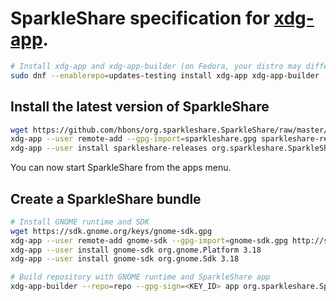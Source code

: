 # SparkleShare specification for [xdg-app](https://www.freedesktop.org/wiki/Software/xdg-app/).

```bash
# Install xdg-app and xdg-app-builder (on Fedora, your distro may differ)
sudo dnf --enablerepo=updates-testing install xdg-app xdg-app-builder
```


## Install the latest version of SparkleShare
```bash
wget https://github.com/hbons/org.sparkleshare.SparkleShare/raw/master/sparkleshare.gpg
xdg-app --user remote-add --gpg-import=sparkleshare.gpg sparkleshare-releases http://releases.sparkleshare.org
xdg-app --user install sparkleshare-releases org.sparkleshare.SparkleShare
```

You can now start SparkleShare from the apps menu.


## Create a SparkleShare bundle

```bash
# Install GNOME runtime and SDK
wget https://sdk.gnome.org/keys/gnome-sdk.gpg
xdg-app --user remote-add gnome-sdk --gpg-import=gnome-sdk.gpg http://sdk.gnome.org/repo/
xdg-app --user install gnome-sdk org.gnome.Platform 3.18
xdg-app --user install gnome-sdk org.gnome.Sdk 3.18

# Build repository with GNOME runtime and SparkleShare app
xdg-app-builder --repo=repo --gpg-sign=<KEY_ID> app org.sparkleshare.SparkleShare.json
```

